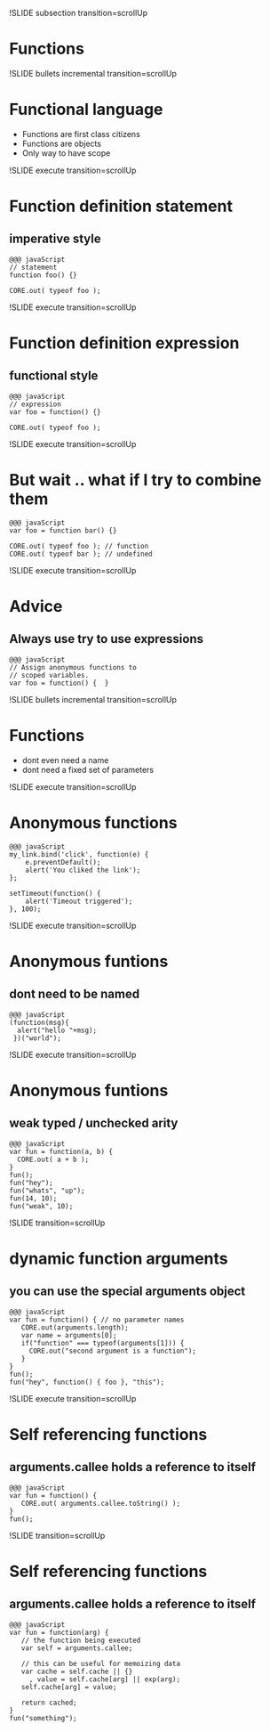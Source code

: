 !SLIDE subsection transition=scrollUp

# Functions #

!SLIDE bullets incremental transition=scrollUp
# Functional language #

* Functions are first class citizens
* Functions are objects
* Only way to have scope

!SLIDE execute transition=scrollUp
# Function definition statement #
## imperative style ##

    @@@ javaScript
    // statement
    function foo() {}

    CORE.out( typeof foo );

!SLIDE execute transition=scrollUp
# Function definition expression #
## functional style ##

    @@@ javaScript
    // expression
    var foo = function() {}

    CORE.out( typeof foo );


!SLIDE execute transition=scrollUp
# But wait .. what if I try to combine them #

    @@@ javaScript
    var foo = function bar() {}

    CORE.out( typeof foo ); // function
    CORE.out( typeof bar ); // undefined

!SLIDE execute transition=scrollUp
# Advice #
## Always use try to use expressions ###

    @@@ javaScript
    // Assign anonymous functions to
    // scoped variables.
    var foo = function() {  }


!SLIDE bullets incremental transition=scrollUp
# Functions #

* dont even need a name
* dont need a fixed set of parameters

!SLIDE execute transition=scrollUp
# Anonymous functions #

    @@@ javaScript
    my_link.bind('click', function(e) {
        e.preventDefault();
        alert('You cliked the link');
    };

    setTimeout(function() {
        alert('Timeout triggered');
    }, 100);

!SLIDE execute transition=scrollUp
# Anonymous funtions #
## dont need to be named ##

    @@@ javaScript
    (function(msg){
      alert("hello "+msg);
     })("world");

!SLIDE execute transition=scrollUp
# Anonymous funtions #
## weak typed / unchecked arity ##

    @@@ javaScript
    var fun = function(a, b) {
      CORE.out( a + b );
    }
    fun();
    fun("hey");
    fun("whats", "up");
    fun(14, 10);
    fun("weak", 10);

!SLIDE transition=scrollUp
# dynamic function arguments #
## you can use the special __arguments__ object ##

    @@@ javaScript
    var fun = function() { // no parameter names
       CORE.out(arguments.length);
       var name = arguments[0];
       if("function" === typeof(arguments[1])) {
         CORE.out("second argument is a function");
       }
    }
    fun();
    fun("hey", function() { foo }, "this");

!SLIDE execute transition=scrollUp
# Self referencing functions #
## __arguments.callee__ holds a reference to itself ##

    @@@ javaScript
    var fun = function() {
       CORE.out( arguments.callee.toString() );
    }
    fun();

!SLIDE transition=scrollUp
# Self referencing functions #
## __arguments.callee__ holds a reference to itself ##

    @@@ javaScript
    var fun = function(arg) {
       // the function being executed
       var self = arguments.callee;

       // this can be useful for memoizing data
       var cache = self.cache || {}
         , value = self.cache[arg] || exp(arg);
       self.cache[arg] = value;

       return cached;
    }
    fun("something");

